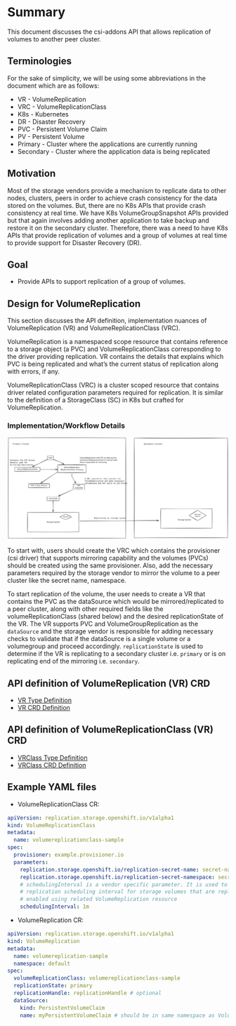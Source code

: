 # Summary

This document discusses the csi-addons API that allows replication of volumes to another peer cluster.

## Terminologies

For the sake of simplicity, we will be using some abbreviations in the document which are as follows:

- VR - VolumeReplication
- VRC - VolumeReplicationClass
- K8s - Kubernetes
- DR - Disaster Recovery
- PVC - Persistent Volume Claim
- PV - Persistent Volume
- Primary - Cluster where the applications are currently running
- Secondary - Cluster where the application data is being replicated

## Motivation

Most of the storage vendors provide a mechanism to replicate data to other nodes, clusters, peers in order to achieve crash consistency for the data stored on the volumes. But, there are no K8s APIs that provide crash consistency at real time. We have K8s VolumeGroupSnapshot APIs provided but that again involves adding another application to take backup and restore it on the secondary cluster.
Therefore, there was a need to have K8s APIs that provide replication of volumes and a group of volumes at real time to provide support for Disaster Recovery (DR).

## Goal

- Provide APIs to support replication of a group of volumes.

## Design for VolumeReplication

This section discusses the API definition, implementation nuances of VolumeReplication (VR) and VolumeReplicationClass (VRC).

VolumeReplication is a namespaced scope resource that contains reference to a storage object (a PVC) and VolumeReplicationClass corresponding to the driver providing replication. VR contains the details that explains which PVC is being replicated and what’s the current status of replication along with errors, if any.

VolumeReplicationClass (VRC) is a cluster scoped resource that contains driver related configuration parameters required for replication. It is similar to the definition of a StorageClass (SC) in K8s but crafted for VolumeReplication.

### Implementation/Workflow Details

![VolumeReplication Workflow Diagram](volumereplication_arch.svg)

To start with, users should create the VRC which contains the provisioner (csi driver) that supports mirroring capability and the volumes (PVCs) should be created using the same provisioner. Also, add the necessary parameters required by the storage vendor to mirror the volume to a peer cluster like the secret name, namespace.

To start replication of the volume, the user needs to create a VR that contains the PVC as the dataSource which would be mirrored/replicated to a peer cluster, along with other required fields like the volumeReplicationClass (shared below) and the desired replicationState of the VR.
The VR supports PVC and VolumeGroupReplication as the `dataSource` and the storage vendor is responsible for adding necessary checks to validate that if the dataSource is a single volume or a volumegroup and proceed accordingly. `replicationState` is used to determine if the VR is replicating to a secondary cluster i.e. `primary` or is on replicating end of the mirroring i.e. `secondary`.

## API definition of VolumeReplication (VR) CRD

- [VR Type Definition](https://github.com/csi-addons/kubernetes-csi-addons/blob/main/api/replication.storage/v1alpha1/volumereplication_types.go)
- [VR CRD Definition](https://github.com/csi-addons/kubernetes-csi-addons/blob/main/config/crd/bases/replication.storage.openshift.io_volumereplications.yaml)

## API definition of VolumeReplicationClass (VR) CRD

- [VRClass Type Definition](https://github.com/csi-addons/kubernetes-csi-addons/blob/main/api/replication.storage/v1alpha1/volumereplicationclass_types.go)
- [VRClass CRD Definition](https://github.com/csi-addons/kubernetes-csi-addons/blob/main/config/crd/bases/replication.storage.openshift.io_volumereplicationclasses.yaml)

## Example YAML files

- VolumeReplicationClass CR:

```yaml
apiVersion: replication.storage.openshift.io/v1alpha1
kind: VolumeReplicationClass
metadata:
  name: volumereplicationclass-sample
spec:
  provisioner: example.provisioner.io
  parameters:
    replication.storage.openshift.io/replication-secret-name: secret-name
    replication.storage.openshift.io/replication-secret-namespace: secret-namespace
    # schedulingInterval is a vendor specific parameter. It is used to set the
    # replication scheduling interval for storage volumes that are replication
    # enabled using related VolumeReplication resource
    schedulingInterval: 1m
```

- VolumeReplication CR:

```yaml
apiVersion: replication.storage.openshift.io/v1alpha1
kind: VolumeReplication
metadata:
  name: volumereplication-sample
  namespace: default
spec:
  volumeReplicationClass: volumereplicationclass-sample
  replicationState: primary
  replicationHandle: replicationHandle # optional
  dataSource:
    kind: PersistentVolumeClaim
    name: myPersistentVolumeClaim # should be in same namespace as VolumeReplication
```

